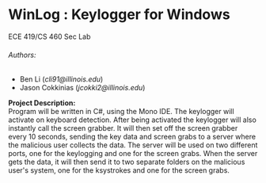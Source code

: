 # WinLog : Keylogger for Windows
ECE 419/CS 460 Sec Lab  
###### Authors:
* Ben Li (_cli91@illinois.edu_)  
* Jason Cokkinias (_jcokki2@illinois.edu_)  

**Project Description:**  
Program will be written in C#, using the Mono IDE. The keylogger will activate on keyboard detection. After being activated the keylogger will also instantly call the screen grabber. It will then set off the screen grabber every 10 seconds, sending the key data and screen grabs to a server where the malicious user collects the data. The server will be used on two different ports, one for the keylogging and one for the screen grabs. When the server gets the data, it will then send it to two separate folders on the malicious user's system, one for the ksystrokes and one for the screen grabs.  

